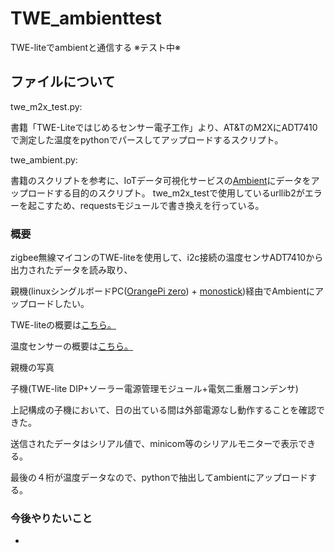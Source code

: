 # TWE_ambienttest
TWE-liteでambientと通信する ※テスト中※

## ファイルについて
twe_m2x_test.py:

書籍「TWE-Liteではじめるセンサー電子工作」より、AT&TのM2XにADT7410で測定した温度をpythonでパースしてアップロードするスクリプト。

twe_ambient.py:

書籍のスクリプトを参考に、IoTデータ可視化サービスの[Ambient](https://ambidata.io/)にデータをアップロードする目的のスクリプト。
twe_m2x_testで使用しているurllib2がエラーを起こすため、requestsモジュールで書き換えを行っている。

### 概要
zigbee無線マイコンのTWE-liteを使用して、i2c接続の温度センサADT7410から出力されたデータを読み取り、

親機(linuxシングルボードPC([OrangePi zero](https://ja.aliexpress.com/store/product/New-Orange-Pi-Zero-H2-Quad-Core-Open-source-development-board-beyond-Raspberry-Pi/1553371_32760774493.html?channel=twinner)) + [monostick](https://mono-wireless.com/jp/products/MoNoStick/index.html))経由でAmbientにアップロードしたい。

TWE-liteの概要は[こちら。](https://mono-wireless.com/jp/products/index.html)

温度センサーの概要は[こちら。](http://akizukidenshi.com/catalog/g/gM-06675/)

親機の写真













子機(TWE-lite DIP+ソーラー電源管理モジュール+電気二重層コンデンサ)

上記構成の子機において、日の出ている間は外部電源なし動作することを確認できた。



送信されたデータはシリアル値で、minicom等のシリアルモニターで表示できる。



最後の４桁が温度データなので、pythonで抽出してambientにアップロードする。


### 今後やりたいこと
+

